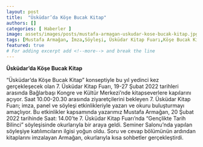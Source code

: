 ```yaml
---
layout: post
title:  "Üsküdar’da Köşe Bucak Kitap"
authors: []
categories: [ Haberler ]
image: assets/images/posts/mustafa-armagan-uskudar-kose-bucak-kitap.jpg
tags: [Mustafa Armağan, İmza,Söyleşi, Üsküdar Kitap Fuarı,Köşe Bucak Kitap]
featured: true
# For adding excerpt add <!--more--> and break the line
---
```

**Üsküdar’da Köşe Bucak Kitap**

“Üsküdar’da Köşe Bucak Kitap” konseptiyle bu yıl yedinci kez gerçekleşecek olan 7. Üsküdar Kitap Fuarı, 19-27 Şubat 2022 tarihleri arasında Bağlarbaşı Kongre ve Kültür Merkezi’nde kitapseverlere kapılarını açıyor. Saat 10.00-20.30 arasında ziyaretçilerini bekleyen 7. Üsküdar Kitap Fuarı; imza, panel ve söyleşi etkinlikleriyle yazarı ve okuru buluşturmayı amaçlıyor.
Bu etkinlikler kapsamında yazarımız Mustafa Armağan, 20 Şubat 2022 tarihinde Saat: 14.00’te 7. Üsküdar Kitap Fuarı’nda “Gençlikte Tarih Bilinci” söyleşisinde okurlarıyla bir araya geldi. Seminer Salonu’nda yapılan söyleşiye katılımcıların ilgisi yoğun oldu. Soru ve cevap bölümünün ardından kitaplarını imzalayan Armağan, okurlarıyla kısa sohbetler gerçekleştirdi.

<div class="container">
    <div class="row">
        <div class="col-12 col-sm-4">
            <img src="/assets/images/posts/mustafa-armagan-uskudar-kose-bucak-kitap-1.jpg" alt="">
        </div>
        <div class="col-12 col-sm-4">
            <img src="/assets/images/posts/mustafa-armagan-uskudar-kose-bucak-kitap-2.jpg" alt="">
        </div>
        <div class="col-12 col-sm-4">
            <img src="/assets/images/posts/mustafa-armagan-uskudar-kose-bucak-kitap-3.jpg" alt="">
        </div>
        <div class="col-12 col-sm-4">
            <img src="/assets/images/posts/mustafa-armagan-uskudar-kose-bucak-kitap-4.jpg" alt="">
        </div>
        <div class="col-12 col-sm-4">
            <img src="/assets/images/posts/mustafa-armagan-uskudar-kose-bucak-kitap-5.jpg" alt="">
        </div>
        <div class="col-12 col-sm-4">
            <img src="/assets/images/posts/mustafa-armagan-uskudar-kose-bucak-kitap-6.jpg" alt="">
        </div>
        <div class="col-12 col-sm-4">
            <img src="/assets/images/posts/mustafa-armagan-uskudar-kose-bucak-kitap-7.jpg" alt="">
        </div>
        <div class="col-12 col-sm-4">
            <img src="/assets/images/posts/mustafa-armagan-uskudar-kose-bucak-kitap-8.jpg" alt="">
        </div>
        <div class="col-12 col-sm-4">
            <img src="/assets/images/posts/mustafa-armagan-uskudar-kose-bucak-kitap-9.jpg" alt="">
        </div>
        <div class="col-12 col-sm-4">
            <img src="/assets/images/posts/mustafa-armagan-uskudar-kose-bucak-kitap-10.jpg" alt="">
        </div>
        <div class="col-12 col-sm-4">
            <img src="/assets/images/posts/mustafa-armagan-uskudar-kose-bucak-kitap-11.jpg" alt="">
        </div>
        <div class="col-12 col-sm-4">
            <img src="/assets/images/posts/mustafa-armagan-uskudar-kose-bucak-kitap-12.jpg" alt="">
        </div>
        <div class="col-12 col-sm-4">
            <img src="/assets/images/posts/mustafa-armagan-uskudar-kose-bucak-kitap-13.jpg" alt="">
        </div>
        <div class="col-12 col-sm-4">
            <img src="/assets/images/posts/mustafa-armagan-uskudar-kose-bucak-kitap-14.jpg" alt="">
        </div>
        <div class="col-12 col-sm-4">
            <img src="/assets/images/posts/mustafa-armagan-uskudar-kose-bucak-kitap-15.jpg" alt="">
        </div>
    </div>
</div>
